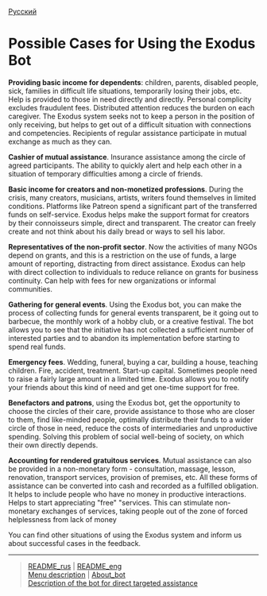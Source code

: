 [Русский](../../documents/faq/cases.md)
# Possible Cases for Using the Exodus Bot

**Providing basic income for dependents**: children, parents, disabled people, sick, families in difficult life situations, temporarily losing their jobs, etc. Help is provided to those in need directly and directly. Personal complicity excludes fraudulent fees. Distributed attention reduces the burden on each caregiver. The Exodus system seeks not to keep a person in the position of only receiving, but helps to get out of a difficult situation with connections and competencies. Recipients of regular assistance participate in mutual exchange as much as they can.

**Cashier of mutual assistance**. Insurance assistance among the circle of agreed participants. The ability to quickly alert and help each other in a situation of temporary difficulties among a circle of friends.

**Basic income for creators and non-monetized professions**. During the crisis, many creators, musicians, artists, writers found themselves in limited conditions. Platforms like Patreon spend a significant part of the transferred funds on self-service. Exodus helps make the support format for creators by their connoisseurs simple, direct and transparent. The creator can freely create and not think about his daily bread or ways to sell his labor.

**Representatives of the non-profit sector**. Now the activities of many NGOs depend on grants, and this is a restriction on the use of funds, a large amount of reporting, distracting from direct assistance. Exodus can help with direct collection to individuals to reduce reliance on grants for business continuity. Can help with fees for new organizations or informal communities.

**Gathering for general events**. Using the Exodus bot, you can make the process of collecting funds for general events transparent, be it going out to barbecue, the monthly work of a hobby club, or a creative festival. The bot allows you to see that the initiative has not collected a sufficient number of interested parties and to abandon its implementation before starting to spend real funds.

**Emergency fees**. Wedding, funeral, buying a car, building a house, teaching children. Fire, accident, treatment. Start-up capital.
Sometimes people need to raise a fairly large amount in a limited time. Exodus allows you to notify your friends about this kind of need and get one-time support for free.

**Benefactors and patrons**, using the Exodus bot, get the opportunity to choose the circles of their care, provide assistance to those who are closer to them, find like-minded people, optimally distribute their funds to a wider circle of those in need, reduce the costs of intermediaries and unproductive spending. Solving this problem of social well-being of society, on which their own directly depends.

**Accounting for rendered gratuitous services**. Mutual assistance can also be provided in a non-monetary form - consultation, massage, lesson, renovation, transport services, provision of premises, etc. All these forms of assistance can be converted into cash and recorded as a fulfilled obligation. It helps to include people who have no money in productive interactions. Helps to start appreciating "free" "services. This can stimulate non-monetary exchanges of services, taking people out of the zone of forced helplessness from lack of money

You can find other situations of using the Exodus system and inform us about successful cases in the feedback.

----
> [README_rus](../../README.md)  |  [README_eng](../../README_eng.md)  
> [Menu description](menu.md)  |  [About_bot](about_bot.md)     
> [Description of the bot for direct targeted assistance](../../documents_eng/index.md)  
